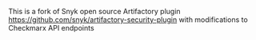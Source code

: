 This is a fork of Snyk open source Artifactory plugin https://github.com/snyk/artifactory-security-plugin with modifications to Checkmarx API endpoints
